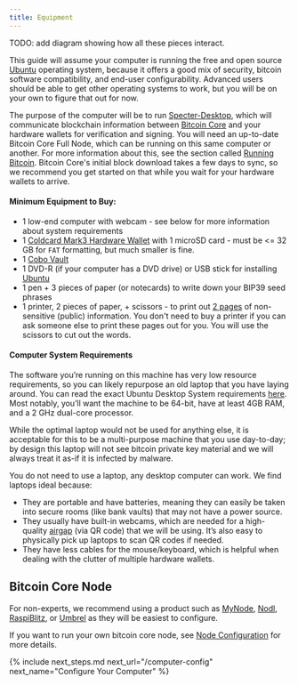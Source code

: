 ```yaml
---
title: Equipment
---
```


TODO: add diagram showing how all these pieces interact.

This guide will assume your computer is running the free and open source [Ubuntu](https://ubuntu.com/) operating system, because it offers a good mix of security, bitcoin software compatibility, and end-user configurability.
Advanced users should be able to get other operating systems to work, but you will be on your own to figure that out for now.

The purpose of the computer will be to run [Specter-Desktop](https://github.com/cryptoadvance/specter-desktop), which will communicate blockchain information between [Bitcoin Core](https://bitcoin.org/en/full-node) and your hardware wallets for verification and signing.
You will need an up-to-date Bitcoin Core Full Node, which can be running on this same computer or another.
For more information about this, see the section called [Running Bitcoin](/running-bitcoin).
Bitcoin Core's initial block download takes a few days to sync, so we recommend you get started on that while you wait for your hardware wallets to arrive.

#### Minimum Equipment to Buy:
* 1 low-end computer with webcam - see below for more information about system requirements
* 1 [Coldcard Mark3 Hardware Wallet](https://coldcardwallet.com/) with 1 microSD card - must be <= 32 GB for `FAT` formatting, but much smaller is fine.
* 1 [Cobo Vault](https://cobo.com/hardware-wallet/cobo-vault)
* 1 DVD-R (if your computer has a DVD drive) or USB stick for installing [Ubuntu](https://ubuntu.com/)
* 1 pen + 3 pieces of paper (or notecards) to write down your BIP39 seed phrases
* 1 printer, 2 pieces of paper, + scissors - to print out [2 pages](setup-wallets/paper#generate-seed) of non-sensitive (public) information. You don't need to buy a printer if you can ask someone else to print these pages out for you. You will use the scissors to cut out the words.

#### Computer System Requirements
The software you’re running on this machine has very low resource requirements, so you can likely repurpose an old laptop that you have laying around.
You can read the exact Ubuntu Desktop System requirements [here](https://help.ubuntu.com/community/Installation/SystemRequirements).
Most notably, you’ll want the machine to be 64-bit, have at least 4GB RAM, and a 2 GHz dual-core processor.

While the optimal laptop would not be used for anything else, it is acceptable for this to be a multi-purpose machine that you use day-to-day; by design this laptop will not see bitcoin private key material and we will always treat it as-if it is infected by malware.

You do not need to use a laptop, any desktop computer can work. We find laptops ideal because:
* They are portable and have batteries, meaning they can easily be taken into secure rooms (like bank vaults) that may not have a power source.
* They usually have built-in webcams, which are needed for a high-quality [airgap](https://en.wikipedia.org/wiki/Air_gap_(networking)) (via QR code) that we will be using. It’s also easy to physically pick up laptops to scan QR codes if needed.
* They have less cables for the mouse/keyboard, which is helpful when dealing with the clutter of multiple hardware wallets.

## Bitcoin Core Node
For non-experts, we recommend using a product such as [MyNode](https://mynodebtc.com/), [Nodl](https://www.nodl.it/), [RaspiBlitz](https://shop.fulmo.org/raspiblitz/), or [Umbrel](https://getumbrel.com/) as they will be easiest to configure.

If you want to run your own bitcoin core node, see [Node Configuration](node-config) for more details.

{% include next_steps.md next_url="/computer-config" next_name="Configure Your Computer" %}
